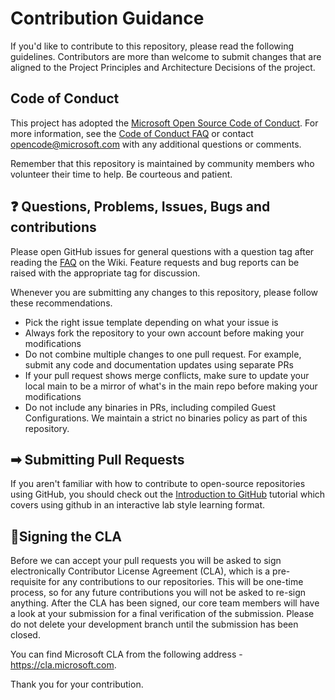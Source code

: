 # Contribution Guidance

If you'd like to contribute to this repository, please read the following guidelines. Contributors are more than welcome to submit changes that are aligned to the Project Principles and Architecture Decisions of the project.

## Code of Conduct

This project has adopted the [Microsoft Open Source Code of Conduct](https://opensource.microsoft.com/codeofconduct/).
For more information, see the [Code of Conduct FAQ](https://opensource.microsoft.com/codeofconduct/faq/) or contact [opencode@microsoft.com](mailto:opencode@microsoft.com) with any additional questions or comments.

Remember that this repository is maintained by community members who volunteer their time to help. Be courteous and patient.


## ❓ Questions, Problems, Issues, Bugs and contributions

Please open GitHub issues for general questions with a question tag after reading the [FAQ](https://github.com/Azure/ausgovcaf-cloudsoe/wiki/FAQ) on the Wiki.
Feature requests and bug reports can be raised with the appropriate tag for discussion.

Whenever you are submitting any changes to this repository, please follow these recommendations.

* Pick the right issue template depending on what your issue is
* Always fork the repository to your own account before making your modifications
* Do not combine multiple changes to one pull request. For example, submit any code and documentation updates using separate PRs
* If your pull request shows merge conflicts, make sure to update your local main to be a mirror of what's in the main repo before making your modifications
* Do not include any binaries in PRs, including compiled Guest Configurations. We maintain a strict no binaries policy as part of this repository.


## ➡ Submitting Pull Requests

If you aren't familiar with how to contribute to open-source repositories using GitHub, you should check out the [Introduction to GitHub](https://lab.github.com/githubtraining/introduction-to-github) tutorial which covers using github in an interactive lab style learning format.


## 📃Signing the CLA

Before we can accept your pull requests you will be asked to sign electronically Contributor License Agreement (CLA), which is a pre-requisite for any contributions to our repositories. This will be one-time process, so for any future contributions you will not be asked to re-sign anything. After the CLA has been signed, our core team members will have a look at your submission for a final verification of the submission. Please do not delete your development branch until the submission has been closed.

You can find Microsoft CLA from the following address - https://cla.microsoft.com.

Thank you for your contribution.

